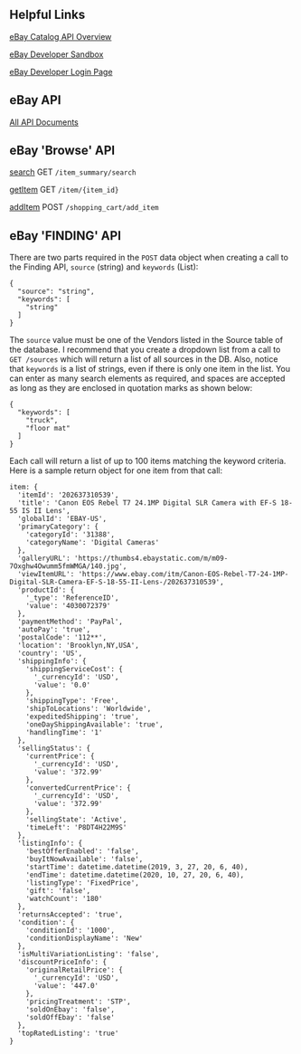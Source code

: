 ## Helpful Links
[eBay Catalog API Overview](https://developer.ebay.com/api-docs/commerce/catalog/overview.html)

[eBay Developer Sandbox](https://developer.ebay.com/tools/sandbox)

[eBay Developer Login Page](https://developer.ebay.com/signin)

## eBay API
[All API Documents](https://developer.ebay.com/docs#Brs)

## eBay 'Browse' API

[search](https://developer.ebay.com/api-docs/buy/browse/resources/item_summary/methods/search) GET `/item_summary/search`

[getItem](https://developer.ebay.com/api-docs/buy/browse/resources/item/methods/getItem) GET `/item/{item_id}`

[addItem](https://developer.ebay.com/api-docs/buy/browse/resources/shopping_cart/methods/addItem) POST `/shopping_cart/add_item`

## eBay 'FINDING' API

There are two parts required in the `POST` data object when creating a call to the Finding API, `source` (string) and `keywords` (List):
```
{
  "source": "string",
  "keywords": [
    "string"
  ]
}
```
The `source` value must be one of the Vendors listed in the Source table of the database. I recommend that you create a dropdown list from a call to `GET /sources` which will return a list of all sources in the DB. 
Also, notice that `keywords` is a list of strings, even if there is only one item in the list. You can enter as many search elements as required, and spaces are accepted as long as they are enclosed in quotation marks as shown below: 

```
{
  "keywords": [
    "truck",
    "floor mat"
  ]
}
```

Each call will return a list of up to 100 items matching the keyword criteria. Here is a sample return object for one item from that call:

```
item: {
  'itemId': '202637310539',
  'title': 'Canon EOS Rebel T7 24.1MP Digital SLR Camera with EF-S 18-55 IS II Lens',
  'globalId': 'EBAY-US',
  'primaryCategory': {
    'categoryId': '31388',
    'categoryName': 'Digital Cameras'
  },
  'galleryURL': 'https://thumbs4.ebaystatic.com/m/m09-7Oxghw4Owumm5fmWMGA/140.jpg',
  'viewItemURL': 'https://www.ebay.com/itm/Canon-EOS-Rebel-T7-24-1MP-Digital-SLR-Camera-EF-S-18-55-II-Lens-/202637310539',
  'productId': {
    '_type': 'ReferenceID',
    'value': '4030072379'
  },
  'paymentMethod': 'PayPal',
  'autoPay': 'true',
  'postalCode': '112**',
  'location': 'Brooklyn,NY,USA',
  'country': 'US',
  'shippingInfo': {
    'shippingServiceCost': {
      '_currencyId': 'USD',
      'value': '0.0'
    },
    'shippingType': 'Free',
    'shipToLocations': 'Worldwide',
    'expeditedShipping': 'true',
    'oneDayShippingAvailable': 'true',
    'handlingTime': '1'
  },
  'sellingStatus': {
    'currentPrice': {
      '_currencyId': 'USD',
      'value': '372.99'
    },
    'convertedCurrentPrice': {
      '_currencyId': 'USD',
      'value': '372.99'
    },
    'sellingState': 'Active',
    'timeLeft': 'P8DT4H22M9S'
  },
  'listingInfo': {
    'bestOfferEnabled': 'false',
    'buyItNowAvailable': 'false',
    'startTime': datetime.datetime(2019, 3, 27, 20, 6, 40),
    'endTime': datetime.datetime(2020, 10, 27, 20, 6, 40),
    'listingType': 'FixedPrice',
    'gift': 'false',
    'watchCount': '180'
  },
  'returnsAccepted': 'true',
  'condition': {
    'conditionId': '1000',
    'conditionDisplayName': 'New'
  },
  'isMultiVariationListing': 'false',
  'discountPriceInfo': {
    'originalRetailPrice': {
      '_currencyId': 'USD',
      'value': '447.0'
    },
    'pricingTreatment': 'STP',
    'soldOnEbay': 'false',
    'soldOffEbay': 'false'
  },
  'topRatedListing': 'true'
}
```
